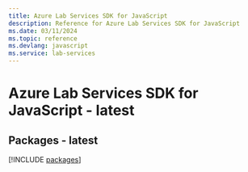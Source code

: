 ```yaml
---
title: Azure Lab Services SDK for JavaScript
description: Reference for Azure Lab Services SDK for JavaScript
ms.date: 03/11/2024
ms.topic: reference
ms.devlang: javascript
ms.service: lab-services
---
```

# Azure Lab Services SDK for JavaScript - latest
## Packages - latest
[!INCLUDE [packages](lab-services-index.md)]